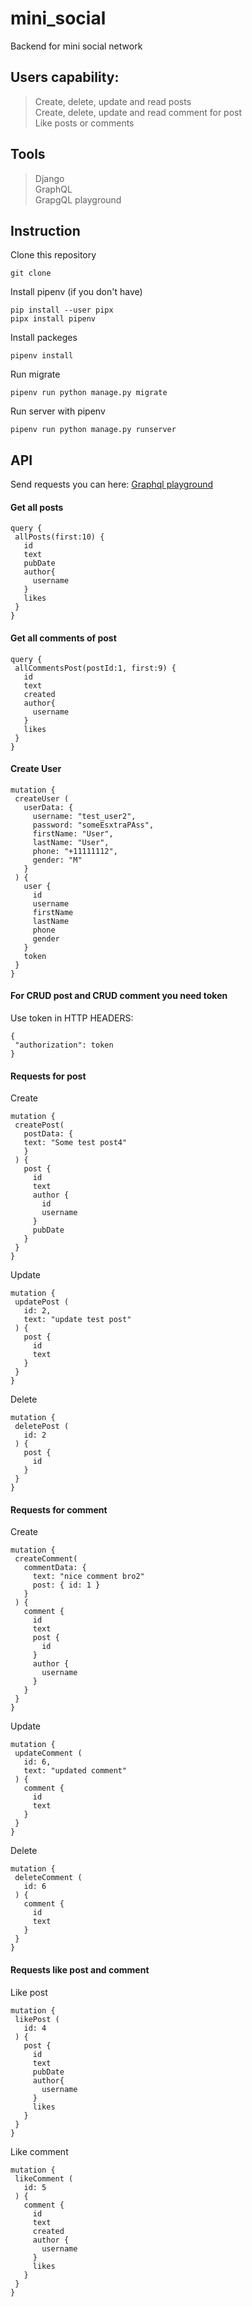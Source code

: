 # mini_social
 Backend for mini social network
## Users capability:
 > Create, delete, update and read posts  
 > Create, delete, update and read comment for post  
 > Like posts or comments
## Tools
 > Django  
 > GraphQL  
 > GrapgQL playground
## Instruction
 Clone this repository
 ```
 git clone 
 ```
 Install pipenv (if you don't have)
 ```
 pip install --user pipx
 pipx install pipenv
 ```
 Install packeges
 ```
 pipenv install
 ```
 Run migrate
 ```
 pipenv run python manage.py migrate
 ```
 Run server with pipenv
 ```
 pipenv run python manage.py runserver
 ```
## API
 Send requests you can here: [Graphql playground](http://127.0.0.1:8000/playground/)
#### Get all posts
 ```
 query {
  allPosts(first:10) {
    id
    text
    pubDate
    author{
      username
    }
    likes
  }
}
```
#### Get all comments of post
 ```
 query {
  allCommentsPost(postId:1, first:9) {
    id
    text
    created
    author{
      username
    }
    likes
  }
}
 ```
#### Create User
 ```
 mutation {
  createUser (
    userData: {
      username: "test_user2",
      password: "someEsxtraPAss",
      firstName: "User",
      lastName: "User",
      phone: "+11111112",
      gender: "M"
    }
  ) {
    user {
      id
      username
      firstName
      lastName
      phone
      gender
    }
    token
  }
}
 ```
#### For CRUD post and CRUD comment you need token  
 Use token in HTTP HEADERS:
 ```
 {
  "authorization": token
}
 ```
#### Requests for post
 Create
 ```
 mutation {
  createPost(
    postData: {
	text: "Some test post4"
    }
  ) {
    post {
      id
      text
      author {
        id
        username
      }
      pubDate
    }
  }
}
 ```
 Update
 ```
 mutation {
  updatePost (
    id: 2,
    text: "update test post"
  ) {
    post {
      id
      text
    }
  }
}
 ```
 Delete
 ```
 mutation {
  deletePost (
    id: 2
  ) {
    post {
      id
    }
  }
}
 ```
#### Requests for comment
 Create
 ```
 mutation {
  createComment(
    commentData: {
      text: "nice comment bro2"
      post: { id: 1 }
    }
  ) {
    comment {
      id
      text
      post {
        id
      }
      author {
        username
      }
    }
  }
}
 ```
 Update
 ```
 mutation {
  updateComment (
    id: 6,
    text: "updated comment"
  ) {
    comment {
      id
      text
    }
  }
}
 ```
 Delete
 ```
 mutation {
  deleteComment (
    id: 6
  ) {
    comment {
      id
      text
    }
  }
}
 ```
#### Requests like post and comment
 Like post
 ```
 mutation {
  likePost (
    id: 4
  ) {
    post {
      id
      text
      pubDate
      author{
        username
      }
      likes
    }
  }
}
 ```
 Like comment
 ```
 mutation {
  likeComment (
    id: 5
  ) {
    comment {
      id
      text
      created
      author {
        username
      }
      likes
    }
  }
}
 ```
